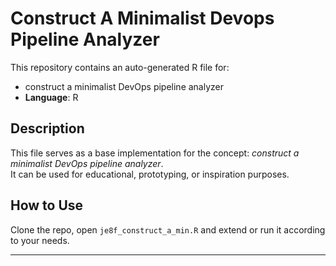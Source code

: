 # Construct A Minimalist Devops Pipeline Analyzer

This repository contains an auto-generated R file for:

- construct a minimalist DevOps pipeline analyzer
- **Language**: R

## Description

This file serves as a base implementation for the concept: *construct a minimalist DevOps pipeline analyzer*.  
It can be used for educational, prototyping, or inspiration purposes.

## How to Use

Clone the repo, open `je8f_construct_a_min.R` and extend or run it according to your needs.

---


